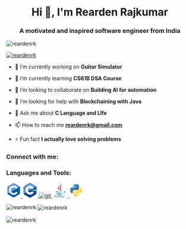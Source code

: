 <h1 align="center">Hi 👋, I'm Rearden Rajkumar</h1>
<h3 align="center">A motivated and inspired software engineer from India</h3>

<p align="left"> <img src="https://komarev.com/ghpvc/?username=reardenrk&label=Profile%20views&color=0e75b6&style=flat" alt="reardenrk" /> </p>

<p align="left"> <a href="https://github.com/ryo-ma/github-profile-trophy"><img src="https://github-profile-trophy.vercel.app/?username=reardenrk" alt="reardenrk" /></a> </p>

- 🔭 I’m currently working on **Guitar Simulator**

- 🌱 I’m currently learning **CS61B DSA Course**

- 👯 I’m looking to collaborate on **Building AI for automation**

- 🤝 I’m looking for help with **Blockchaining with Java**

- 💬 Ask me about **C Language and LIfe**

- 📫 How to reach me **reardenrk@gmail.com**

- ⚡ Fun fact **I actually love solving problems**

<h3 align="left">Connect with me:</h3>
<p align="left">
</p>

<h3 align="left">Languages and Tools:</h3>
<p align="left"> <a href="https://www.cprogramming.com/" target="_blank" rel="noreferrer"> <img src="https://raw.githubusercontent.com/devicons/devicon/master/icons/c/c-original.svg" alt="c" width="40" height="40"/> </a> <a href="https://www.w3schools.com/cpp/" target="_blank" rel="noreferrer"> <img src="https://raw.githubusercontent.com/devicons/devicon/master/icons/cplusplus/cplusplus-original.svg" alt="cplusplus" width="40" height="40"/> </a> <a href="https://git-scm.com/" target="_blank" rel="noreferrer"> <img src="https://www.vectorlogo.zone/logos/git-scm/git-scm-icon.svg" alt="git" width="40" height="40"/> </a> <a href="https://www.java.com" target="_blank" rel="noreferrer"> <img src="https://raw.githubusercontent.com/devicons/devicon/master/icons/java/java-original.svg" alt="java" width="40" height="40"/> </a> <a href="https://www.python.org" target="_blank" rel="noreferrer"> <img src="https://raw.githubusercontent.com/devicons/devicon/master/icons/python/python-original.svg" alt="python" width="40" height="40"/> </a> </p>

<p><img align="left" src="https://github-readme-stats.vercel.app/api/top-langs?username=reardenrk&show_icons=true&locale=en&layout=compact" alt="reardenrk" /></p>

<p>&nbsp;<img align="center" src="https://github-readme-stats.vercel.app/api?username=reardenrk&show_icons=true&locale=en" alt="reardenrk" /></p>

<p><img align="center" src="https://github-readme-streak-stats.herokuapp.com/?user=reardenrk&" alt="reardenrk" /></p>
